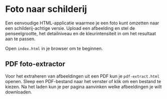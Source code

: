 # Foto naar schilderij

Een eenvoudige HTML-applicatie waarmee je een foto kunt omzetten naar een schilderij-achtige versie. Upload een afbeelding en stel de penseelgrootte, het detailniveau en de kleurintensiteit in om het resultaat aan te passen.

Open `index.html` in je browser om te beginnen.

## PDF foto-extractor

Voor het extraheren van afbeeldingen uit een PDF kun je `pdf-extract.html` openen. Sleep een PDF-bestand naar het venster of klik om een bestand te kiezen. Na het laden kun je per pagina aanvinken welke afbeeldingen je wilt downloaden.
